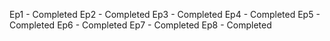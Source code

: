 Ep1 - Completed
Ep2 - Completed
Ep3 - Completed
Ep4 - Completed
Ep5 - Completed
Ep6 - Completed
Ep7 - Completed
Ep8 - Completed

